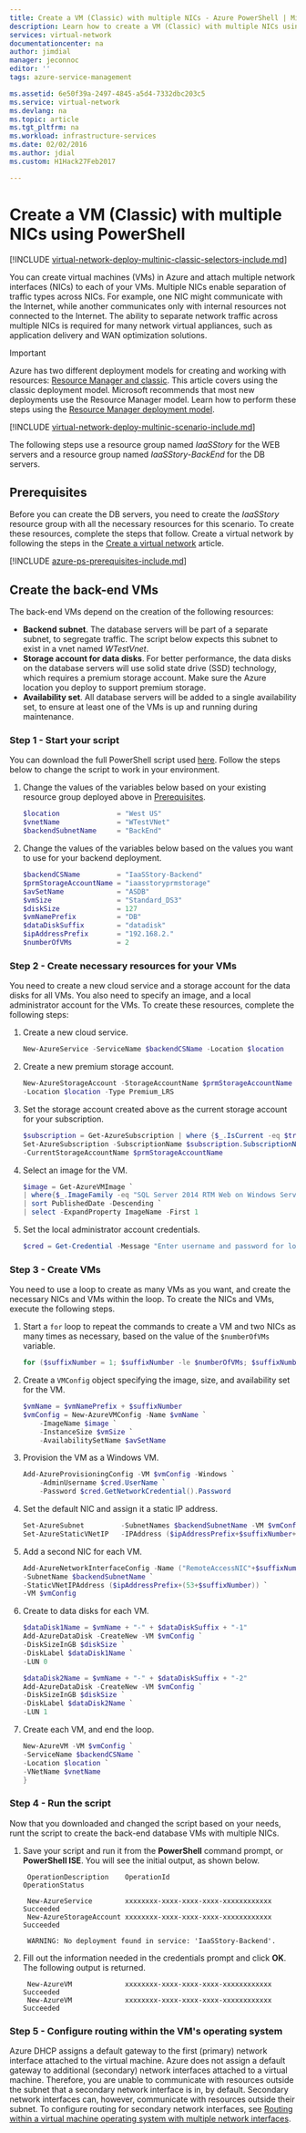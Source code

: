 ```yaml
---
title: Create a VM (Classic) with multiple NICs - Azure PowerShell | Microsoft Docs
description: Learn how to create a VM (Classic) with multiple NICs using PowerShell.
services: virtual-network
documentationcenter: na
author: jimdial
manager: jeconnoc
editor: ''
tags: azure-service-management

ms.assetid: 6e50f39a-2497-4845-a5d4-7332dbc203c5
ms.service: virtual-network
ms.devlang: na
ms.topic: article
ms.tgt_pltfrm: na
ms.workload: infrastructure-services
ms.date: 02/02/2016
ms.author: jdial
ms.custom: H1Hack27Feb2017

---
```

# Create a VM (Classic) with multiple NICs using PowerShell

[!INCLUDE [virtual-network-deploy-multinic-classic-selectors-include.md](../../includes/virtual-network-deploy-multinic-classic-selectors-include.md)]

You can create virtual machines (VMs) in Azure and attach multiple network interfaces (NICs) to each of your VMs. Multiple NICs enable separation of traffic types across NICs. For example, one NIC might communicate with the Internet, while another communicates only with internal resources not connected to the Internet. The ability to separate network traffic across multiple NICs is required for many network virtual appliances, such as application delivery and WAN optimization solutions.

> [!IMPORTANT]
> Azure has two different deployment models for creating and working with resources:  [Resource Manager and classic](../resource-manager-deployment-model.md). This article covers using the classic deployment model. Microsoft recommends that most new deployments use the Resource Manager model. Learn how to perform these steps using the [Resource Manager deployment model](../virtual-machines/windows/multiple-nics.md).

[!INCLUDE [virtual-network-deploy-multinic-scenario-include.md](../../includes/virtual-network-deploy-multinic-scenario-include.md)]

The following steps use a resource group named *IaaSStory* for the WEB servers and a resource group named *IaaSStory-BackEnd* for the DB servers.

## Prerequisites

Before you can create the DB servers, you need to create the *IaaSStory* resource group with all the necessary resources for this scenario. To create these resources, complete the steps that follow. Create a virtual network by following the steps in the [Create a virtual network](virtual-networks-create-vnet-classic-netcfg-ps.md) article.

[!INCLUDE [azure-ps-prerequisites-include.md](../../includes/azure-ps-prerequisites-include.md)]

## Create the back-end VMs
The back-end VMs depend on the creation of the following resources:

* **Backend subnet**. The database servers will be part of a separate subnet, to segregate traffic. The script below expects this subnet to exist in a vnet named *WTestVnet*.
* **Storage account for data disks**. For better performance, the data disks on the database servers will use solid state drive (SSD) technology, which requires a premium storage account. Make sure the Azure location you deploy to support premium storage.
* **Availability set**. All database servers will be added to a single availability set, to ensure at least one of the VMs is up and running during maintenance.

### Step 1 - Start your script
You can download the full PowerShell script used [here](https://raw.githubusercontent.com/Azure/azure-quickstart-templates/master/IaaS-Story/11-MultiNIC/classic/virtual-network-deploy-multinic-classic-ps.ps1). Follow the steps below to change the script to work in your environment.

1. Change the values of the variables below based on your existing resource group deployed above in [Prerequisites](#Prerequisites).

	```powershell
	$location              = "West US"
	$vnetName              = "WTestVNet"
	$backendSubnetName     = "BackEnd"
	```

2. Change the values of the variables below based on the values you want to use for your backend deployment.

	```powershell
	$backendCSName         = "IaaSStory-Backend"
	$prmStorageAccountName = "iaasstoryprmstorage"
	$avSetName             = "ASDB"
	$vmSize                = "Standard_DS3"
	$diskSize              = 127
	$vmNamePrefix          = "DB"
	$dataDiskSuffix        = "datadisk"
	$ipAddressPrefix       = "192.168.2."
	$numberOfVMs           = 2
	```

### Step 2 - Create necessary resources for your VMs
You need to create a new cloud service and a storage account for the data disks for all VMs. You also need to specify an image, and a local administrator account for the VMs. To create these resources, complete the following steps:

1. Create a new cloud service.

	```powershell
	New-AzureService -ServiceName $backendCSName -Location $location
	```

2. Create a new premium storage account.

	```powershell
	New-AzureStorageAccount -StorageAccountName $prmStorageAccountName `
	-Location $location -Type Premium_LRS
	```
3. Set the storage account created above as the current storage account for your subscription.

	```powershell
	$subscription = Get-AzureSubscription | where {$_.IsCurrent -eq $true}  
	Set-AzureSubscription -SubscriptionName $subscription.SubscriptionName `
	-CurrentStorageAccountName $prmStorageAccountName
	```

4. Select an image for the VM.

	```powershell
	$image = Get-AzureVMImage `
	| where{$_.ImageFamily -eq "SQL Server 2014 RTM Web on Windows Server 2012 R2"} `
	| sort PublishedDate -Descending `
	| select -ExpandProperty ImageName -First 1
	```

5. Set the local administrator account credentials.

	```powershell
	$cred = Get-Credential -Message "Enter username and password for local admin account"
	```

### Step 3 - Create VMs
You need to use a loop to create as many VMs as you want, and create the necessary NICs and VMs within the loop. To create the NICs and VMs, execute the following steps.

1. Start a `for` loop to repeat the commands to create a VM and two NICs as many times as necessary, based on the value of the `$numberOfVMs` variable.

	```powershell
	for ($suffixNumber = 1; $suffixNumber -le $numberOfVMs; $suffixNumber++){
	```

2. Create a `VMConfig` object specifying the image, size, and availability set for the VM.

	```powershell
	$vmName = $vmNamePrefix + $suffixNumber
	$vmConfig = New-AzureVMConfig -Name $vmName `
		-ImageName $image `
		-InstanceSize $vmSize `
		-AvailabilitySetName $avSetName
	```

3. Provision the VM as a Windows VM.

	```powershell
	Add-AzureProvisioningConfig -VM $vmConfig -Windows `
		-AdminUsername $cred.UserName `
		-Password $cred.GetNetworkCredential().Password
	```

4. Set the default NIC and assign it a static IP address.

	```powershell
	Set-AzureSubnet			-SubnetNames $backendSubnetName -VM $vmConfig
	Set-AzureStaticVNetIP 	-IPAddress ($ipAddressPrefix+$suffixNumber+3) -VM $vmConfig
	```

5. Add a second NIC for each VM.

	```powershell
	Add-AzureNetworkInterfaceConfig -Name ("RemoteAccessNIC"+$suffixNumber) `
	-SubnetName $backendSubnetName `
	-StaticVNetIPAddress ($ipAddressPrefix+(53+$suffixNumber)) `
	-VM $vmConfig
	```
	
6. Create to data disks for each VM.

	```powershell
	$dataDisk1Name = $vmName + "-" + $dataDiskSuffix + "-1"    
	Add-AzureDataDisk -CreateNew -VM $vmConfig `
	-DiskSizeInGB $diskSize `
	-DiskLabel $dataDisk1Name `
	-LUN 0

	$dataDisk2Name = $vmName + "-" + $dataDiskSuffix + "-2"   
	Add-AzureDataDisk -CreateNew -VM $vmConfig `
	-DiskSizeInGB $diskSize `
	-DiskLabel $dataDisk2Name `
	-LUN 1
	```

7. Create each VM, and end the loop.

	```powershell
	New-AzureVM -VM $vmConfig `
	-ServiceName $backendCSName `
	-Location $location `
	-VNetName $vnetName
	}
	```

### Step 4 - Run the script
Now that you downloaded and changed the script based on your needs, runt the script to create the back-end database VMs with multiple NICs.

1. Save your script and run it from the **PowerShell** command prompt, or **PowerShell ISE**. You will see the initial output, as shown below.

		OperationDescription    OperationId                          OperationStatus

		New-AzureService        xxxxxxxx-xxxx-xxxx-xxxx-xxxxxxxxxxxx Succeeded
		New-AzureStorageAccount xxxxxxxx-xxxx-xxxx-xxxx-xxxxxxxxxxxx Succeeded
		
		WARNING: No deployment found in service: 'IaaSStory-Backend'.
2. Fill out the information needed in the credentials prompt and click **OK**. The following output is returned.

		New-AzureVM             xxxxxxxx-xxxx-xxxx-xxxx-xxxxxxxxxxxx Succeeded
		New-AzureVM             xxxxxxxx-xxxx-xxxx-xxxx-xxxxxxxxxxxx Succeeded

### Step 5 - Configure routing within the VM's operating system

Azure DHCP assigns a default gateway to the first (primary) network interface attached to the virtual machine. Azure does not assign a default gateway to additional (secondary) network interfaces attached to a virtual machine. Therefore, you are unable to communicate with resources outside the subnet that a secondary network interface is in, by default. Secondary network interfaces can, however, communicate with resources outside their subnet. To configure routing for secondary network interfaces, see [Routing within a virtual machine operating system with multiple network interfaces](virtual-network-network-interface-vm.md).
